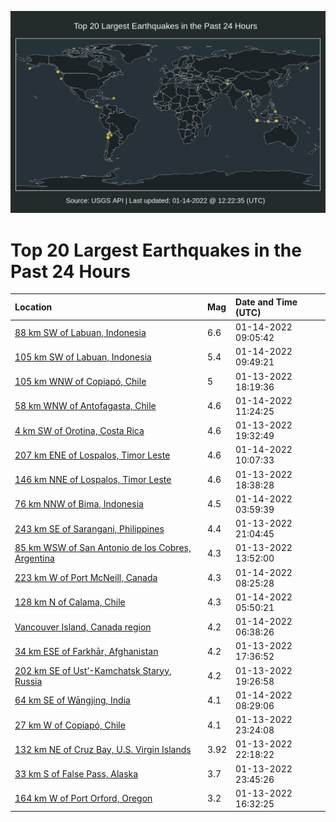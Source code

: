 ![Map](./map.png)

# Top 20 Largest Earthquakes in the Past 24 Hours

| Location | Mag | Date and Time (UTC) |
|:---|:---|:---|
| [88 km SW of Labuan, Indonesia](https://earthquake.usgs.gov/earthquakes/eventpage/us7000gbu4) | 6.6 | 01-14-2022 09:05:42 |
| [105 km SW of Labuan, Indonesia](https://earthquake.usgs.gov/earthquakes/eventpage/us7000gbww) | 5.4 | 01-14-2022 09:49:21 |
| [105 km WNW of Copiapó, Chile](https://earthquake.usgs.gov/earthquakes/eventpage/us7000gbpy) | 5 | 01-13-2022 18:19:36 |
| [58 km WNW of Antofagasta, Chile](https://earthquake.usgs.gov/earthquakes/eventpage/us7000gby7) | 4.6 | 01-14-2022 11:24:25 |
| [4 km SW of Orotina, Costa Rica](https://earthquake.usgs.gov/earthquakes/eventpage/us7000gbqm) | 4.6 | 01-13-2022 19:32:49 |
| [207 km ENE of Lospalos, Timor Leste](https://earthquake.usgs.gov/earthquakes/eventpage/us7000gbxq) | 4.6 | 01-14-2022 10:07:33 |
| [146 km NNE of Lospalos, Timor Leste](https://earthquake.usgs.gov/earthquakes/eventpage/us7000gbq6) | 4.6 | 01-13-2022 18:38:28 |
| [76 km NNW of Bima, Indonesia](https://earthquake.usgs.gov/earthquakes/eventpage/us7000gbt7) | 4.5 | 01-14-2022 03:59:39 |
| [243 km SE of Sarangani, Philippines](https://earthquake.usgs.gov/earthquakes/eventpage/us7000gbra) | 4.4 | 01-13-2022 21:04:45 |
| [85 km WSW of San Antonio de los Cobres, Argentina](https://earthquake.usgs.gov/earthquakes/eventpage/us7000gbm4) | 4.3 | 01-13-2022 13:52:00 |
| [223 km W of Port McNeill, Canada](https://earthquake.usgs.gov/earthquakes/eventpage/us7000gbtx) | 4.3 | 01-14-2022 08:25:28 |
| [128 km N of Calama, Chile](https://earthquake.usgs.gov/earthquakes/eventpage/us7000gbtj) | 4.3 | 01-14-2022 05:50:21 |
| [Vancouver Island, Canada region](https://earthquake.usgs.gov/earthquakes/eventpage/us7000gbtt) | 4.2 | 01-14-2022 06:38:26 |
| [34 km ESE of Farkhār, Afghanistan](https://earthquake.usgs.gov/earthquakes/eventpage/us7000gbpk) | 4.2 | 01-13-2022 17:36:52 |
| [202 km SE of Ust’-Kamchatsk Staryy, Russia](https://earthquake.usgs.gov/earthquakes/eventpage/us7000gbql) | 4.2 | 01-13-2022 19:26:58 |
| [64 km SE of Wāngjing, India](https://earthquake.usgs.gov/earthquakes/eventpage/us7000gbtz) | 4.1 | 01-14-2022 08:29:06 |
| [27 km W of Copiapó, Chile](https://earthquake.usgs.gov/earthquakes/eventpage/us7000gbs3) | 4.1 | 01-13-2022 23:24:08 |
| [132 km NE of Cruz Bay, U.S. Virgin Islands](https://earthquake.usgs.gov/earthquakes/eventpage/pr2022013003) | 3.92 | 01-13-2022 22:18:22 |
| [33 km S of False Pass, Alaska](https://earthquake.usgs.gov/earthquakes/eventpage/us7000gbs8) | 3.7 | 01-13-2022 23:45:26 |
| [164 km W of Port Orford, Oregon](https://earthquake.usgs.gov/earthquakes/eventpage/us7000gbmr) | 3.2 | 01-13-2022 16:32:25 |
